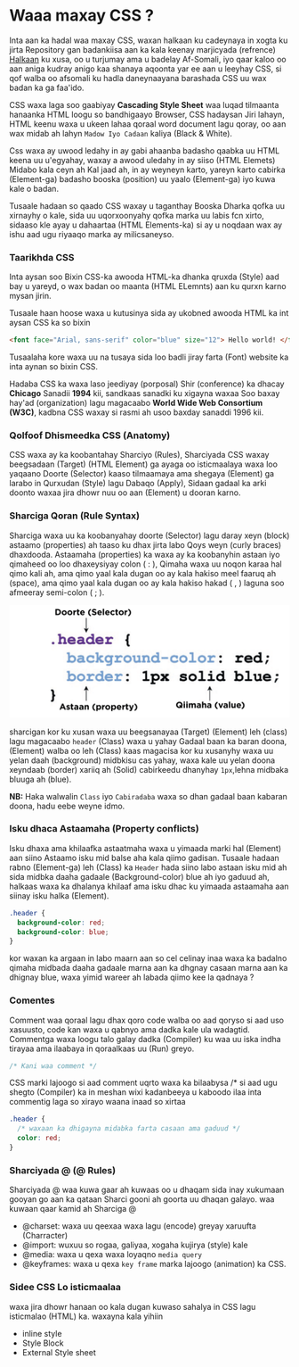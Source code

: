 # Waaa maxay CSS ?

Inta aan ka hadal waa maxay CSS, waxan halkaan ku cadeynaya in xogta ku jirta Repository gan badankiisa aan ka kala keenay marjicyada (refrence) [Halkaan](/Resources.md) ku xusa, oo u turjumay ama u badelay Af-Somali, iyo qaar kaloo oo aan aniga kudray anigo kaa shanaya aqoonta yar ee aan u leeyhay CSS, si qof walba oo afsomali ku hadla daneynaayana barashada CSS uu wax badan ka ga faa'ido.

CSS waxa laga soo gaabiyay **Cascading Style Sheet** waa luqad tilmaanta hanaanka HTML loogu so bandhigaayo Browser, CSS hadaysan Jiri lahayn, HTML keenu waxa u ukeen lahaa qoraal word document lagu qoray, oo aan wax midab ah lahyn `Madow Iyo Cadaan` kaliya (Black & White).

Css waxa ay uwood ledahy in ay gabi ahaanba badasho qaabka uu HTML keena uu u'egyahay, waxay a awood uledahy in ay siiso (HTML Elemets) Midabo kala ceyn ah Kal jaad ah, in ay weyneyn karto, yareyn karto cabirka (Element-ga) badasho booska (position) uu yaalo (Element-ga) iyo kuwa kale o badan.

Tusaale hadaan so qaado CSS waxay u taganthay Booska Dharka qofka uu xirnayhy o kale, sida uu uqorxoonyahy qofka marka uu labis fcn xirto, sidaaso kle ayay u dahaartaa (HTML Elements-ka) si ay u noqdaan wax ay ishu aad ugu riyaaqo marka ay milicsaneyso.

### Taarikhda CSS

Inta aysan soo Bixin CSS-ka awooda HTML-ka dhanka qruxda (Style) aad bay u yareyd, o wax badan oo maanta (HTML ELemnts) aan ku qurxn karno mysan jirin.

Tusaale haan hoose waxa u kutusinya sida ay ukobned awooda HTML ka int aysan CSS ka so bixin

```html
<font face="Arial, sans-serif" color="blue" size="12"> Hello world! </font>
```

Tusaalaha kore waxa uu na tusaya sida loo badli jiray farta (Font) website ka inta aynan so bixin CSS.

Hadaba CSS ka waxa laso jeediyay (porposal) Shir (conference) ka dhacay **Chicago** Sanadii **1994** kii, sandkaas sanadki ku xigayna waxaa Soo baxay hay'ad (organization) lagu magacaabo **World Wide Web Consortium (W3C)**, kadbna CSS waxay si rasmi ah usoo baxday sanaddi 1996 kii.

### Qolfoof Dhismeedka CSS (Anatomy)

CSS waxa ay ka koobantahay Sharciyo (Rules), Sharciyada CSS waxay beegsadaan (Target) (HTML Element) ga ayaga oo isticmaalaya waxa loo yaqaano Doorte (Selector) kaaso tilmaamaya ama shegaya (Element) ga larabo in Qurxudan (Style) lagu Dabaqo (Apply), Sidaan gadaal ka arki doonto waxaa jira dhowr nuu oo aan (Element) u dooran karno.

### Sharciga Qoran (Rule Syntax)

Sharciga waxa uu ka koobanyahay doorte (Selector) lagu daray xeyn (block) astaamo (properties) ah taaso ku dhax jirta labo Qoys weyn (curly braces) dhaxdooda.
Astaamaha (properties) ka waxa ay ka koobanyhin astaan iyo qimaheed oo loo dhaxeysiyay colon ( : ), Qimaha waxa uu noqon karaa hal qimo kali ah, ama qimo yaal kala dugan oo ay kala hakiso meel faaruq ah (space), ama qimo yaal kala dugan oo ay kala hakiso hakad ( , ) laguna soo afmeeray semi-colon ( ; ).

<img src="../Sawirada/01.png" alt="Sawir sharaxaya Sharciga qoran ee css">

sharcigan kor ku xusan waxa uu beegsanayaa (Target) (Element) leh (class) lagu magacaabo `header` (Class) waxa u yahay Gadaal baan ka baran doona, (Element) walba oo leh (Class) kaas magacisa kor ku xusanyhy waxa uu yelan daah (background) midbkisu cas yahay, waxa kale uu yelan doona xeyndaab (border) xariiq ah (Solid) cabirkeedu dhanyhay `1px`,lehna midbaka bluuga ah (blue).

**NB:** Haka walwalin `Class` iyo `Cabiradaba` waxa so dhan gadaal baan kabaran doona, hadu eebe weyne idmo.

### Isku dhaca Astaamaha (Property conflicts)

Isku dhaxa ama khilaafka astaatmaha waxa u yimaada marki hal (Element) aan siino Astaamo isku mid balse aha kala qiimo gadisan.
Tusaale hadaan rabno (Element-ga) leh (Class) ka `Header` hada siino labo astaan isku mid ah sida midbka daaha gadaale (Background-color) blue ah iyo gaduud ah, halkaas waxa ka dhalanya khilaaf ama isku dhac ku yimaada astaamaha aan siinay isku halka (Element).

```css
.header {
  background-color: red;
  background-color: blue;
}
```

kor waxan ka argaan in labo maarn aan so cel celinay inaa waxa ka badalno qimaha midbada daaha gadaale marna aan ka dhgnay casaan marna aan ka dhignay blue, waxa yimid wareer ah labada qiimo kee la qadnaya ?

### Comentes

Comment waa qoraal lagu dhax qoro code walba oo aad qoryso si aad uso xasuusto, code kan waxa u qabnyo ama dadka kale ula wadagtid.
Commentga waxa loogu talo galay dadka (Compiler) ku waa uu iska indha tirayaa ama ilaabaya in qoraalkaas uu (Run) greyo.

```css
/* Kani waa comment */
```

CSS marki lajoogo si aad comment uqrto waxa ka bilaabysa /\* si aad ugu shegto (Compiler) ka in meshan wixi kadanbeeya u kaboodo ilaa inta commentig laga so xirayo waana inaad so xirtaa

```css
.header {
  /* waxaan ka dhigayna midabka farta casaan ama gaduud */
  color: red;
}
```

### Sharciyada @ (@ Rules)

Sharciyada @ waa kuwa gaar ah kuwaas oo u dhaqam sida inay xukumaan gooyan go aan ka qataan Sharci gooni ah goorta uu dhaqan galayo.
waa kuwaan qaar kamid ah Sharciga @

- @charset: waxa uu qeexaa waxa lagu (encode) greyay xaruufta (Charracter)
- @import: wuxuu so rogaa, galiyaa, xogaha kujirya (style) kale
- @media: waxa u qexa waxa loyaqno `media query`
- @keyframes: waxa u qexa `key frame` marka lajoogo (animation) ka CSS.

### Sidee CSS Lo isticmaalaa

waxa jira dhowr hanaan oo kala dugan kuwaso sahalya in CSS lagu isticmalao (HTML) ka.
waxayna kala yihiin

- inline style
- Style Block
- External Style sheet

